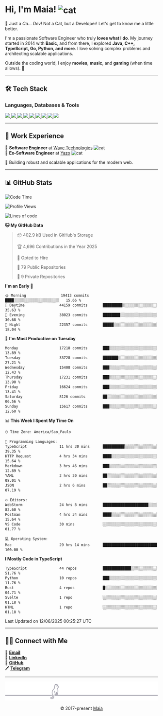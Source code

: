 <h1 align="left">Hi, I'm Maia! 
<img src="https://emojis.slackmojis.com/emojis/images/1643509834/36299/black-cat.gif?1643509834" width="50" height="60" align="center" alt="cat"/>
</h1>

🎩 Just a *Ca... Dev*! Not a Cat, but a Developer! Let's get to know me a little better.

I'm a passionate Software Engineer who truly **loves what I do**. My journey started in 2014 with **Basic**, and from there, I explored **Java, C++, TypeScript, Go, Python, and more**. I love solving complex problems and architecting scalable applications.

Outside the coding world, I enjoy **movies**, **music**, and **gaming** (when time allows). 🚀

---

## 🛠️ Tech Stack

### Languages, Databases & Tools
<p>
  <a href="https://www.typescriptlang.org">
    <img src="https://skillicons.dev/icons?i=ts" />
  </a>
  <a href="https://go.dev">
    <img src="https://skillicons.dev/icons?i=go" />
  </a>
  <a href="https://www.python.org">
    <img src="https://skillicons.dev/icons?i=python" />
  </a>
  <a href="https://gradle.org">
    <img src="https://skillicons.dev/icons?i=gradle" />
  </a>
  <a href="https://redis.io">
    <img src="https://skillicons.dev/icons?i=redis" />
  </a>
  <a href="https://www.mongodb.com">
    <img src="https://skillicons.dev/icons?i=mongodb" />
  </a>
  <a href="https://nodejs.org">
    <img src="https://skillicons.dev/icons?i=nodejs" />
  </a>
  <a href="https://www.javascript.com">
    <img src="https://skillicons.dev/icons?i=js" />
  </a>
  <a href="https://www.docker.com">
    <img src="https://skillicons.dev/icons?i=docker" />
  </a>
</p>

---

## 💼 Work Experience

🔹 **Software Engineer** at [Wave Technologies](https://www.linkedin.com/company/wave-technologies-oficial/)   <img src="https://media.giphy.com/media/WUlplcMpOCEmTGBtBW/giphy.gif" width="30" alt="cat"> <br>
🔹 **Ex-Software Engineer** at [Yazo](https://yazo.com.br/) <img src="https://media.giphy.com/media/WUlplcMpOCEmTGBtBW/giphy.gif" width="30" alt="cat"> <br>

🚀 Building robust and scalable applications for the modern web.

---

## 📊 GitHub Stats

<!--START_SECTION:waka-->
![Code Time](http://img.shields.io/badge/Code%20Time-6%2C126%20hrs%2059%20mins-blue)

![Profile Views](http://img.shields.io/badge/Profile%20Views-1-blue)

![Lines of code](https://img.shields.io/badge/From%20Hello%20World%20I%27ve%20Written-24.8%20million%20lines%20of%20code-blue)

**🐱 My GitHub Data** 

> 📦 402.9 kB Used in GitHub's Storage 
 > 
> 🏆 4,696 Contributions in the Year 2025
 > 
> 💼 Opted to Hire
 > 
> 📜 79 Public Repositories 
 > 
> 🔑 9 Private Repositories 
 > 
**I'm an Early 🐤** 

```text
🌞 Morning                19413 commits       ████░░░░░░░░░░░░░░░░░░░░░   15.66 % 
🌆 Daytime                44159 commits       █████████░░░░░░░░░░░░░░░░   35.63 % 
🌃 Evening                38023 commits       ████████░░░░░░░░░░░░░░░░░   30.68 % 
🌙 Night                  22357 commits       █████░░░░░░░░░░░░░░░░░░░░   18.04 % 
```
📅 **I'm Most Productive on Tuesday** 

```text
Monday                   17218 commits       ███░░░░░░░░░░░░░░░░░░░░░░   13.89 % 
Tuesday                  33728 commits       ███████░░░░░░░░░░░░░░░░░░   27.21 % 
Wednesday                15408 commits       ███░░░░░░░░░░░░░░░░░░░░░░   12.43 % 
Thursday                 17231 commits       ███░░░░░░░░░░░░░░░░░░░░░░   13.90 % 
Friday                   16624 commits       ███░░░░░░░░░░░░░░░░░░░░░░   13.41 % 
Saturday                 8126 commits        ██░░░░░░░░░░░░░░░░░░░░░░░   06.56 % 
Sunday                   15617 commits       ███░░░░░░░░░░░░░░░░░░░░░░   12.60 % 
```


📊 **This Week I Spent My Time On** 

```text
🕑︎ Time Zone: America/Sao_Paulo

💬 Programming Languages: 
TypeScript               11 hrs 30 mins      ██████████░░░░░░░░░░░░░░░   39.35 % 
HTTP Request             4 hrs 34 mins       ████░░░░░░░░░░░░░░░░░░░░░   15.64 % 
Markdown                 3 hrs 46 mins       ███░░░░░░░░░░░░░░░░░░░░░░   12.89 % 
YAML                     2 hrs 20 mins       ██░░░░░░░░░░░░░░░░░░░░░░░   08.01 % 
JSON                     2 hrs 6 mins        ██░░░░░░░░░░░░░░░░░░░░░░░   07.19 % 

🔥 Editors: 
WebStorm                 24 hrs 8 mins       █████████████████████░░░░   82.60 % 
Postman                  4 hrs 34 mins       ████░░░░░░░░░░░░░░░░░░░░░   15.64 % 
VS Code                  30 mins             ░░░░░░░░░░░░░░░░░░░░░░░░░   01.77 % 

💻 Operating System: 
Mac                      29 hrs 14 mins      █████████████████████████   100.00 % 
```

**I Mostly Code in TypeScript** 

```text
TypeScript               44 repos            █████████████░░░░░░░░░░░░   51.76 % 
Python                   10 repos            ███░░░░░░░░░░░░░░░░░░░░░░   11.76 % 
Rust                     4 repos             █░░░░░░░░░░░░░░░░░░░░░░░░   04.71 % 
Svelte                   1 repo              ░░░░░░░░░░░░░░░░░░░░░░░░░   01.18 % 
HTML                     1 repo              ░░░░░░░░░░░░░░░░░░░░░░░░░   01.18 % 
```




 Last Updated on 12/06/2025 00:25:27 UTC
<!--END_SECTION:waka-->

---

## 👯‍👨 Connect with Me
📧 **[Email](mailto:gabrielmaialva33@gmail.com)**  
🔗 **[LinkedIn](https://www.linkedin.com/in/gabriel-maia-183984239)**  
🐙 **[GitHub](https://github.com/gabrielmaialva33)**  
🖊 **[Telegram](https://t.me/sr_mrootx)**

---

<p align="center"><img src="https://raw.githubusercontent.com/gabrielmaialva33/gabrielmaialva33/master/assets/gray0_ctp_on_line.svg?sanitize=true" /></p>
<p align="center">&copy; 2017-present <a href="https://github.com/gabrielmaialva33/" target="_blank">Maia</a></p>
